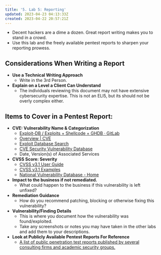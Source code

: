 ```yaml
---
title: '5. Lab 5: Reporting'
updated: 2023-04-23 04:13:33Z
created: 2023-04-22 20:57:21Z
---
```


- Decent hackers are a dime a dozen. Great report writing makes you to stand in a crowd.
- Use this lab and the freely available pentest reports to sharpen your reporting prowess. 

## **Considerations When Writing a Report**
- **Use a Technical Writing Approach**
	- Write in the 3rd Person.
- **Explain on a Level a Client Can Understand**
	- The individuals reviewing this document may not have extensive cybersecurity expertise. This is not an ELI5, but its should not be overly complex either.

## **Items to Cover in a Pentest Report:**
- **CVE: Vulnerability Name & Categorization**
	- [Exploit-DB / Exploits + Shellcode + GHDB · GitLab](https://gitlab.com/exploit-database/exploitdb)
	- [Overview | CVE](https://www.cve.org/About/Overview)
	- [Exploit Database Search](https://www.exploit-db.com/search)
	- [CVE Security Vulnerability Database](https://www.cvedetails.com/)
	- Date, Version(s) of Associated Services
- **CVSS Score: Severity**
	- [CVSS v3.1 User Guide](https://www.first.org/cvss/v3.1/user-guide)
	- [CVSS v3.1 Examples](https://www.first.org/cvss/v3.1/examples)
	- [National Vulnerability Database - Home](https://nvd.nist.gov/)
- **Impact to the business if not remediated.**
	- What could happen to the business if this vulnerability is left unfixed?
- **Remediation Guidance**
	- How do you recommend patching, blocking or otherwise fixing this vulnerability?
- **Vulnerability/Finding Details** 
	- This is where you document how the vulnerability was found/exploited.
	- Take any screenshots or notes you may have taken in the other labs and add them to your descriptions.
- **Look at Publicly Available Pentest Reports For Reference**
	- [A list of public penetration test reports published by several consulting firms and academic security groups.](https://github.com/juliocesarfort/public-pentesting-reports)
